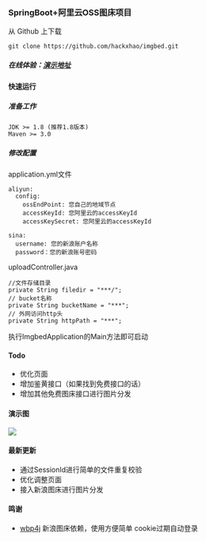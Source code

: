 ### SpringBoot+阿里云OSS图床项目

从 Github 上下载

```shell
git clone https://github.com/hackxhao/imgbed.git
```
##### 在线体验：[演示地址](http://39.106.117.123:8080/imgBed/upload/)

#### 快速运行
##### 准备工作
```shell
JDK >= 1.8 (推荐1.8版本)
Maven >= 3.0
```
##### 修改配置
application.yml文件
```shell
aliyun:
  config:
    ossEndPoint: 您自己的地域节点
    accessKeyId: 您阿里云的accessKeyId
    accessKeySecret: 您阿里云的accessKeyId
    
sina:
  username: 您的新浪账户名称
  password：您的新浪账号密码
```
uploadController.java
```shell
//文件存储目录
private String filedir = "***/";
// bucket名称
private String bucketName = "***";
// 外网访问http头
private String httpPath = "***";
```
执行ImgbedApplication的Main方法即可启动


#### Todo
- 优化页面
- 增加鉴黄接口（如果找到免费接口的话）
- 增加其他免费图床接口进行图片分发

#### 演示图
![](https://webug.oss-cn-beijing.aliyuncs.com/imgBed/20190111025700461.png)


#### 最新更新
- 通过SessionId进行简单的文件重复校验
- 优化调整页面
- 接入新浪图床进行图片分发


#### 鸣谢
- [wbp4j](https://github.com/echisan/wbp4j)
新浪图床依赖，使用方便简单
cookie过期自动登录